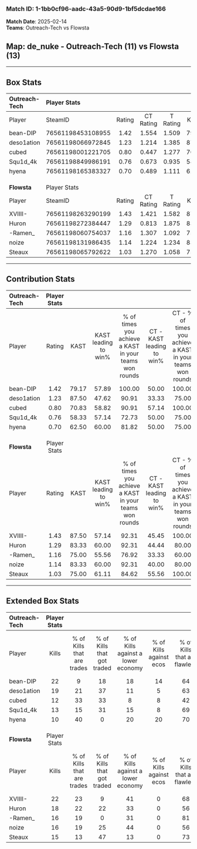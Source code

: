 ### Match ID: 1-1bb0cf96-aadc-43a5-90d9-1bf5dcdae166  
**Match Date**: 2025-02-14  
**Teams**: Outreach-Tech vs Flowsta  

## **Map**: de_nuke - Outreach-Tech (11) vs Flowsta (13)  
---  

## Box Stats  

| **Outreach-Tech** | Player Stats      |        |           |          |       |       |       |         |        |      |     |
| :- | :- | :-: | :-: | :-: | :-: | :-: | :-: | :-: | :-: | :-: | :-: |
| Player            | SteamID           | Rating | CT Rating | T Rating | KAST  |  ADR  | Kills | Assists | Deaths | K/D  | HS% |
| bean-DIP          | 76561198453108955 |  1.42  |   1.554   |  1.509   | 79.17 | 117.9 |  22   |    8    |   19   | 1.16 | 50  |
| deso1ation        | 76561198066972845 |  1.23  |   1.214   |  1.385   | 87.50 | 68.0  |  19   |    2    |   17   | 1.12 | 26  |
| cubed             | 76561198001221705 |  0.80  |   0.447   |  1.277   | 70.83 | 53.3  |  12   |    5    |   18   | 0.67 | 41  |
| Squ1d_4k          | 76561198849986191 |  0.76  |   0.673   |  0.935   | 58.33 | 62.1  |  13   |    1    |   18   | 0.72 | 69  |
| hyena             | 76561198165383327 |  0.70  |   0.489   |  1.111   | 62.50 | 48.0  |  10   |    5    |   16   | 0.63 | 60  |
|                   |                   |        |           |          |       |       |       |         |        |      |     |
|                   |                   |        |           |          |       |       |       |         |        |      |     |
|                   |                   |        |           |          |       |       |       |         |        |      |     |
| **Flowsta**       | Player Stats      |        |           |          |       |       |       |         |        |      |     |
| Player            | SteamID           | Rating | CT Rating | T Rating | KAST  |  ADR  | Kills | Assists | Deaths | K/D  | HS% |
| XVIIII-           | 76561198263290199 |  1.43  |   1.421   |  1.582   | 87.50 | 80.6  |  22   |    4    |   15   | 1.47 | 36  |
| Huron             | 76561198272384447 |  1.29  |   0.813   |  1.875   | 83.33 | 87.7  |  18   |    7    |   15   | 1.20 | 55  |
| -Ramen_           | 76561198060754037 |  1.16  |   1.307   |  1.092   | 75.00 | 71.3  |  16   |    2    |   12   | 1.33 | 56  |
| noize             | 76561198131986435 |  1.14  |   1.224   |  1.234   | 83.33 | 69.1  |  16   |    6    |   16   | 1.00 | 50  |
| Steaux            | 76561198065792622 |  1.03  |   1.270   |  1.058   | 75.00 | 83.0  |  15   |    9    |   19   | 0.79 | 33  |
---  

## Contribution Stats  

| **Outreach-Tech** | Player Stats |       |                      |                                                        |                           |                                                             |                          |                                                            |
| :- | :-: | :-: | :-: | :-: | :-: | :-: | :-: | :-: |
| Player            |    Rating    | KAST  | KAST leading to win% | % of times you achieve a KAST in your teams won rounds | CT - KAST leading to win% | CT - % of times you achieve a KAST in your teams won rounds | T - KAST leading to win% | T - % of times you achieve a KAST in your teams won rounds |
| bean-DIP          |     1.42     | 79.17 |        57.89         |                         100.00                         |           50.00           |                           100.00                            |          63.64           |                           100.00                           |
| deso1ation        |     1.23     | 87.50 |        47.62         |                         90.91                          |           33.33           |                            75.00                            |          58.33           |                           100.00                           |
| cubed             |     0.80     | 70.83 |        58.82         |                         90.91                          |           57.14           |                           100.00                            |          60.00           |                           85.71                            |
| Squ1d_4k          |     0.76     | 58.33 |        57.14         |                         72.73                          |           50.00           |                            75.00                            |          62.50           |                           71.43                            |
| hyena             |     0.70     | 62.50 |        60.00         |                         81.82                          |           50.00           |                            75.00                            |          66.67           |                           85.71                            |
|                   |              |       |                      |                                                        |                           |                                                             |                          |                                                            |
|                   |              |       |                      |                                                        |                           |                                                             |                          |                                                            |
|                   |              |       |                      |                                                        |                           |                                                             |                          |                                                            |
| **Flowsta**       | Player Stats |       |                      |                                                        |                           |                                                             |                          |                                                            |
| Player            |    Rating    | KAST  | KAST leading to win% | % of times you achieve a KAST in your teams won rounds | CT - KAST leading to win% | CT - % of times you achieve a KAST in your teams won rounds | T - KAST leading to win% | T - % of times you achieve a KAST in your teams won rounds |
| XVIIII-           |     1.43     | 87.50 |        57.14         |                         92.31                          |           45.45           |                           100.00                            |          70.00           |                           87.50                            |
| Huron             |     1.29     | 83.33 |        60.00         |                         92.31                          |           44.44           |                            80.00                            |          72.73           |                           100.00                           |
| -Ramen_           |     1.16     | 75.00 |        55.56         |                         76.92                          |           33.33           |                            60.00                            |          77.78           |                           87.50                            |
| noize             |     1.14     | 83.33 |        60.00         |                         92.31                          |           40.00           |                            80.00                            |          80.00           |                           100.00                           |
| Steaux            |     1.03     | 75.00 |        61.11         |                         84.62                          |           55.56           |                           100.00                            |          66.67           |                           75.00                            |
---  

## Extended Box Stats  

| **Outreach-Tech** | Player Stats |                            |                            |                                    |                         |                              |                                 |        |                             |                                     |                          |                               |                            |
| :- | :-: | :-: | :-: | :-: | :-: | :-: | :-: | :-: | :-: | :-: | :-: | :-: | :-: |
| Player            |    Kills     | % of Kills that are trades | % of Kills that got traded | % of Kills against a lower economy | % of Kills against ecos | % of Kills that are flawless | % of Kills that are close duels | Deaths | % of Deaths that get traded | % of Deaths against a lower economy | % of Deaths against ecos | % of Deaths that are flawless | % of Deaths that are close |
| bean-DIP          |      22      |             9              |             18             |                 18                 |           14            |              64              |                5                |   19   |             26              |                 11                  |            5             |              37               |             11             |
| deso1ation        |      19      |             21             |             37             |                 11                 |            5            |              63              |                5                |   17   |             24              |                 12                  |            6             |              94               |             0              |
| cubed             |      12      |             33             |             33             |                 8                  |            8            |              42              |                8                |   18   |             17              |                 11                  |            6             |              94               |             0              |
| Squ1d_4k          |      13      |             15             |             31             |                 15                 |            8            |              69              |                0                |   18   |             11              |                  6                  |            0             |              67               |             6              |
| hyena             |      10      |             40             |             0              |                 20                 |           20            |              70              |                0                |   16   |             19              |                  6                  |            0             |              63               |             6              |
|                   |              |                            |                            |                                    |                         |                              |                                 |        |                             |                                     |                          |                               |                            |
|                   |              |                            |                            |                                    |                         |                              |                                 |        |                             |                                     |                          |                               |                            |
|                   |              |                            |                            |                                    |                         |                              |                                 |        |                             |                                     |                          |                               |                            |
| **Flowsta**       | Player Stats |                            |                            |                                    |                         |                              |                                 |        |                             |                                     |                          |                               |                            |
| Player            |    Kills     | % of Kills that are trades | % of Kills that got traded | % of Kills against a lower economy | % of Kills against ecos | % of Kills that are flawless | % of Kills that are close duels | Deaths | % of Deaths that get traded | % of Deaths against a lower economy | % of Deaths against ecos | % of Deaths that are flawless | % of Deaths that are close |
| XVIIII-           |      22      |             23             |             9              |                 41                 |            0            |              68              |                5                |   15   |             20              |                 20                  |            0             |              67               |             0              |
| Huron             |      18      |             22             |             22             |                 33                 |            0            |              56              |                0                |   15   |             20              |                 13                  |            0             |              40               |             7              |
| -Ramen_           |      16      |             19             |             0              |                 31                 |            0            |              81              |               13                |   12   |             17              |                 25                  |            0             |              92               |             0              |
| noize             |      16      |             19             |             25             |                 44                 |            0            |              56              |                6                |   16   |             31              |                 13                  |            0             |              75               |             6              |
| Steaux            |      15      |             13             |             47             |                 13                 |            0            |              73              |                0                |   19   |             32              |                 26                  |            0             |              47               |             5              |
